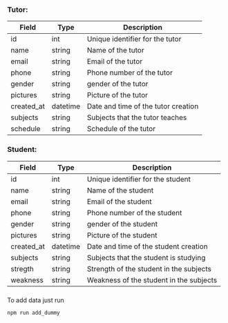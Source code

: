 ### Tutor:

| Field      | Type     | Description                         |
| ---------- | -------- | ----------------------------------- |
| id         | int      | Unique identifier for the tutor     |
| name       | string   | Name of the tutor                   |
| email      | string   | Email of the tutor                  |
| phone      | string   | Phone number of the tutor           |
| gender     | string   | gender of the tutor                 |
| pictures   | string   | Picture of the tutor                |
| created_at | datetime | Date and time of the tutor creation |
| subjects   | string   | Subjects that the tutor teaches     |
| schedule   | string   | Schedule of the tutor               |

### Student:

| Field      | Type     | Description                             |
| ---------- | -------- | --------------------------------------- |
| id         | int      | Unique identifier for the student       |
| name       | string   | Name of the student                     |
| email      | string   | Email of the student                    |
| phone      | string   | Phone number of the student             |
| gender     | string   | gender of the student                   |
| pictures   | string   | Picture of the student                  |
| created_at | datetime | Date and time of the student creation   |
| subjects   | string   | Subjects that the student is studying   |
| stregth    | string   | Strength of the student in the subjects |
| weakness   | string   | Weakness of the student in the subjects |

###

To add data just run

```terminal
npm run add_dummy
```

